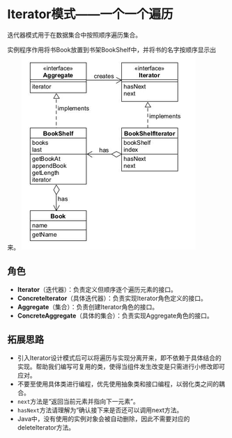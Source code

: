# Iterator模式——一个一个遍历

迭代器模式用于在数据集合中按照顺序遍历集合。

实例程序作用将书Book放置到书架BookShelf中，并将书的名字按顺序显示出来。
![iterator](src\asset\iterator.jpg)

## 角色
* **Iterator**（迭代器）：负责定义但顺序逐个遍历元素的接口。
* **ConcreteIterator**（具体迭代器）：负责实现Iterator角色定义的接口。
* **Aggregate**（集合）：负责创建Iterator角色的接口。
* **ConcreteAggregate**（具体的集合）：负责实现Aggregate角色的接口。

## 拓展思路
* 引入Iterator设计模式后可以将遍历与实现分离开来，即不依赖于具体结合的实现。帮助我们编写可复用的类，使得当组件发生改变是只需进行小修改即可应对。
* 不要至使用具体类进行编程，优先使用抽象类和接口编程，以弱化类之间的耦合。
* `next`方法是“返回当前元素并指向下一元素”。
* `hasNext`方法请理解为“确认接下来是否还可以调用next方法。
* Java中，没有使用的实例对象会被自动删除，因此不需要对应的deleteIterator方法。